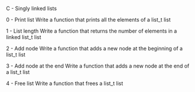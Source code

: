 C - Singly linked lists

0 - Print list
	Write a function that prints all the elements of a list_t list

1 - List length
	Write a function that returns the number of elements in a linked list_t list

2 - Add node
	Write a function that adds a new node at the beginning of a list_t list

3 - Add node at the end
	Write a function that adds a new node at the end of a list_t list

4 - Free list
	Write a function that frees a list_t list
